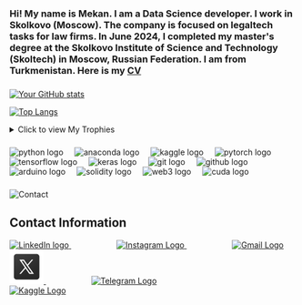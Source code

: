 <h3 align="left">Hi! My name is Mekan. I am a Data Science developer. I work in Skolkovo (Moscow). The company is focused on legaltech tasks for law firms. In June 2024, I completed my master's degree at the Skolkovo Institute of Science and Technology (Skoltech) in Moscow, Russian Federation. I am from Turkmenistan. Here is my <a href="https://mekan-hojayev.github.io">CV</a> </h3>

###

[![Your GitHub stats](https://github-readme-stats.vercel.app/api?username=mekan-hojayev&show_icons=true&theme=radical&include_all_commits=true)](https://github.com/anuraghazra/github-readme-stats)

<!-- [![Your GitHub stats](https://github-readme-stats.vercel.app/api?username=mekan-hojayev&show_icons=true&theme=radical)](https://github.com/anuraghazra/github-readme-stats) -->

[![Top Langs](https://github-readme-stats.vercel.app/api/top-langs/?username=mekan-hojayev&layout=compact&theme=radical&hide=jupyter%20notebook)](https://github.com/Mekan-Hojayev/github-readme-stats)


<details>
<summary>Click to view My Trophies</summary>

[![trophy](https://github-profile-trophy.vercel.app/?username=mekan-hojayev&theme=onedark)](https://github.com/ryo-ma/github-profile-trophy)

</details>


###

<div align="left">
  <img src="https://cdn.jsdelivr.net/gh/devicons/devicon/icons/python/python-original.svg" height="30" alt="python logo"  />
  <img width="12" />
  <img src="https://cdn.jsdelivr.net/gh/devicons/devicon/icons/anaconda/anaconda-original.svg" height="30" alt="anaconda logo"  />
  <img width="12" />
  <img src="https://cdn.jsdelivr.net/gh/devicons/devicon/icons/kaggle/kaggle-original.svg" height="30" alt="kaggle logo"  />
  <img width="12" />
  <img src="https://cdn.jsdelivr.net/gh/devicons/devicon/icons/pytorch/pytorch-original.svg" height="30" alt="pytorch logo"  />
  <img width="12" />
  <img src="https://cdn.jsdelivr.net/gh/devicons/devicon/icons/tensorflow/tensorflow-original.svg" height="30" alt="tensorflow logo"  />
  <img width="12" />
  <img src="https://github.com/valohai/ml-logos/raw/refs/heads/master/keras.svg" height="30" alt="keras logo"  />
  <img width="12" />
  <img src="https://cdn.jsdelivr.net/gh/devicons/devicon/icons/git/git-original.svg" height="30" alt="git logo"  />
  <img width="12" />
  <img src="https://cdn.jsdelivr.net/gh/devicons/devicon/icons/github/github-original.svg" height="30" alt="github logo"  />
  <img width="12" />
  <img src="https://cdn.jsdelivr.net/gh/devicons/devicon/icons/arduino/arduino-original.svg" height="30" alt="arduino logo"  />
  <img width="12" />
  <img src="https://cdn.jsdelivr.net/gh/devicons/devicon/icons/solidity/solidity-original.svg" height="30" alt="solidity logo"  />
  <img width="12" />
  <img src="https://uxwing.com/wp-content/themes/uxwing/download/web-app-development/web-3-icon.svg" height="30" alt="web3 logo"  />

  <img width="12" />
  <img src="https://raw.githubusercontent.com/valohai/ml-logos/refs/heads/master/cuda.svg" height="30" alt="cuda logo"  />


  
</div>


###

<img src="https://media1.tenor.com/m/uYMmIboDBWwAAAAd/polikotvsapogax.gif" width="200" alt="Contact"> 

## Contact Information

<a href="https://www.linkedin.com/in/mekan-hojayev-92b711298" style="margin-right: 80px;"> <img src="https://www.svgrepo.com/show/303299/linkedin-icon-2-logo.svg" width="60" alt="LinkedIn logo"> </a> <a href="https://www.instagram.com/mekanhojayevofficial" style="margin-right: 80px;"> <img src="https://www.svgrepo.com/show/303145/instagram-2-1-logo.svg" width="60" alt="Instagram Logo"> </a> <a href="mailto:mekanhojayev97@gmail.com" style="margin-right: 80px;"> <img src="https://www.svgrepo.com/show/349378/gmail.svg" width="60" alt="Gmail Logo"> </a> <a href="https://x.com/hojayevofficial" style="margin-right: 80px;"> <img src="https://github.com/Mekan-Hojayev/html-display/blob/main/icons8-x-logo%20(1).svg" width="60" alt="X Logo"> </a> <a href="https://t.me/mekanhojayev97" style="margin-right: 80px;"> <img src="https://www.svgrepo.com/show/349527/telegram.svg" width="60" alt="Telegram Logo"> </a> <a href="https://www.kaggle.com/mekanhojayev" style="margin-right: 80px;"> <img src="https://cdn.jsdelivr.net/gh/devicons/devicon/icons/kaggle/kaggle-original.svg" width="60" alt="Kaggle Logo"> </a>


###

<br clear="both">

